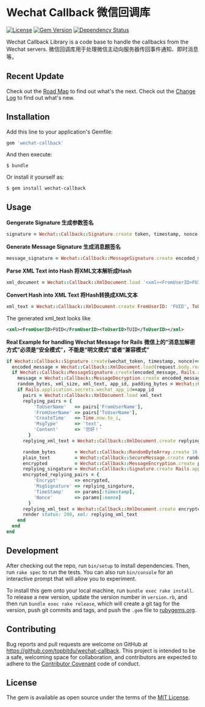 # Wechat Callback 微信回调库

[![License](https://img.shields.io/badge/license-MIT-green.svg)](http://opensource.org/licenses/MIT)
[![Gem Version](https://badge.fury.io/rb/wechat-callback.svg)](https://badge.fury.io/rb/wechat-callback)
[![Dependency Status](https://gemnasium.com/badges/github.com/topbitdu/wechat-callback.svg)](https://gemnasium.com/github.com/topbitdu/wechat-callback)

Wechat Callback Library is a code base to handle the callbacks from the Wechat servers.
微信回调库用于处理微信主动向服务器传回事件通知、即时消息等。



## Recent Update

Check out the [Road Map](ROADMAP.md) to find out what's the next.
Check out the [Change Log](CHANGELOG.md) to find out what's new.



## Installation

Add this line to your application's Gemfile:

```ruby
gem 'wechat-callback'
```

And then execute:

    $ bundle

Or install it yourself as:

    $ gem install wechat-callback



## Usage

__Gengerate Signature 生成参数签名__
```ruby
signature = Wechat::Callback::Signature.create token, timestamp, nonce, text_1, text_2, text_3
```

__Generate Message Signature 生成消息题签名__
```ruby
message_signature = Wechat::Callback::MessageSignature.create encoded_message, token, timestamp, nonce
```

__Parse XML Text into Hash 将XML文本解析成Hash__
```ruby
xml_document = Wechat::Callback::XmlDocument.load '<xml><FromUserID>FUID</FromUserID></xml>'
```

__Convert Hash into XML Text 将Hash转换成XML文本__
```ruby
xml_text = Wechat::Callback::XmlDocument.create FromUserID: 'FUID', ToUserID: 'TUID'
```
The generated xml_text looks like
```xml
<xml><FromUserID>FUID</FromUserID><ToUserID>TUID</ToUserID></xml>
```



__Real Example for handling Wechat Message for Rails__
__微信上的“消息加解密方式”必须是“安全模式”，不能是“明文模式”或者“兼容模式”__
```ruby
if Wechat::Callback::Signature.create(wechat_token, timestamp, nonce)==params[:signature]
  encoded_message = Wechat::Callback::XmlDocument.load(request.body.read)['Encrypt']
  if Wechat::Callback::MessageSignature.create(encoded_message, Rails.application.secrets.wechat_validation_token, params[:timestamp], params[:nonce])==message_signature
    message = Wechat::Callback::MessageDecryption.create encoded_message, Rails.application.secrets.wechat_encoding_aes_keys
    random_bytes, xml_size, xml_text, app_id, padding_bytes = Wechat::Callback::SecureMessage.load message
    if Rails.application.secrets.wechat_app_id==app_id
      pairs = Wechat::Callback::XmlDocument.load xml_text
      replying_pairs = {
          'ToUserName'   => pairs['FromUserName'],
          'FromUserName' => pairs['ToUserName'],
          'CreateTime'   => Time.now.to_i,
          'MsgType'      => 'text',
          'Content'      => '您好！'
        }
      replying_xml_text = Wechat::Callback::XmlDocument.create replying_pairs

      random_bytes       = Wechat::Callback::RandomByteArray.create 16
      plain_text         = Wechat::Callback::SecureMessage.create random_bytes, replying_xml_text, Rails.application.secrets.wechat_app_id
      encrypted          = Wechat::Callback::MessageEncryption.create plain_text, Rails.application.secrets.wechat_encoding_aes_keys
      replying_singature = Wechat::Callback::Signature.create Rails.application.secrets.wechat_validation_token, params[:timestamp], params[:nonce], encrypted
      encrypted_replying_pairs = {
          'Encrypt'      => encrypted,
          'MsgSignature' => replying_singature,
          'TimeStamp'    => params[:timestamp],
          'Nonce'        => params[:nonce]
        }
      replying_xml_text = Wechat::Callback::XmlDocument.create encrypted_replying_pairs
      render status: 200, xml: replying_xml_text
    end
  end
end
```



## Development

After checking out the repo, run `bin/setup` to install dependencies. Then, run `rake spec` to run the tests. You can also run `bin/console` for an interactive prompt that will allow you to experiment.

To install this gem onto your local machine, run `bundle exec rake install`. To release a new version, update the version number in `version.rb`, and then run `bundle exec rake release`, which will create a git tag for the version, push git commits and tags, and push the `.gem` file to [rubygems.org](https://rubygems.org).



## Contributing

Bug reports and pull requests are welcome on GitHub at https://github.com/topbitdu/wechat-callback. This project is intended to be a safe, welcoming space for collaboration, and contributors are expected to adhere to the [Contributor Covenant](http://contributor-covenant.org) code of conduct.



## License

The gem is available as open source under the terms of the [MIT License](http://opensource.org/licenses/MIT).
